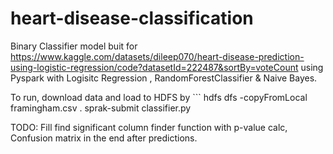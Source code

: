 # heart-disease-classification


Binary Classifier model buit for https://www.kaggle.com/datasets/dileep070/heart-disease-prediction-using-logistic-regression/code?datasetId=222487&sortBy=voteCount
using Pyspark with Logisitc Regression , RandomForestClassifier & Naive Bayes.


To run, download data and load to HDFS by ``` hdfs dfs -copyFromLocal framingham.csv .
sprak-submit classifier.py


TODO: Fill find significant column finder function with p-value calc,  Confusion matrix in the end after predictions.